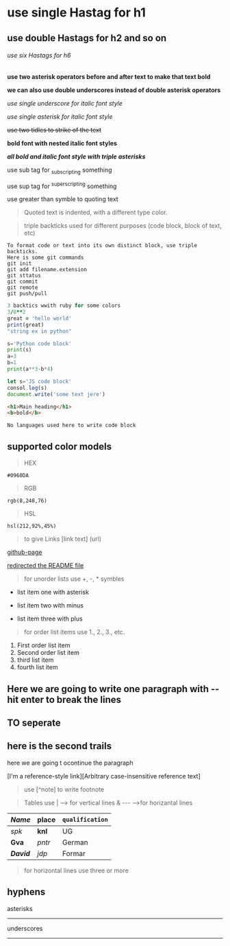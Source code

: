 # use single Hastag for h1
## use double Hastags for h2 and so on
###### use six Hastags for h6

**use two asterisk operators before and after text to make that text bold**

__we can also use double underscores instead of double asterisk operators__

_use single underscore for italic font style_

*use single asterisk for italic font style*

~~use two tidles to strike of the text~~

**bold font with __nested italic__ font styles**

***all bold and italic font style with triple asterisks***

use sub tag for <sub>subscripting</sub> something
<!-- use tidles to do the same H~2~O -->

use sup tag for <sup>superscripting</sup> something
<!-- use cap to do the same a^2^+b^3^ -->


use greater than symble to quoting text
>Quoted text is indented, with a different type color.

>triple backticks used for different purposes (code block, block of text, etc)
```
To format code or text into its own distinct block, use triple backticks.
Here is some git commands 
git init
git add filename.extension
git sttatus
git commit
git remote
git push/pull
```

```ruby
3 backtics wwith ruby for some colors
3/8**2
great = 'hello world'
print(great)
"string ex in python"
```

```python
s='Python code block'
print(s)
a=3
b=1
print(a**3-b*4)
```

```javascript
let s='JS code block'
consol.log(s)
document.write('some text jere')
```

```html
<h1>Main heading</h1>
<b>bold</b>
```

```
No languages used here to write code block
```

## supported color models

>HEX

`#0960DA`
>RGB

`rgb(8,248,76)`
>HSL

`hsl(212,92%,45%)`

>to give Links [link text] (url)

[github-page](http://github.com)

[redirected the README file](./README.md)

>for unorder lists use +, -, * symbles

* list item one with asterisk
- list item two with minus
+ list item three with plus

>for order list items use 1., 2., 3., etc.

1. First order list item
2. Second order list item
3. third list item
4. fourth list item

Here we are going to write one paragraph with --hit enter to break the lines
--
TO seperate
--
here is the second trails
--
here we are going t ocontinue the paragraph

[I'm a reference-style link][Arbitrary case-insensitive reference text]

>use [^note] to write footnote

<!-- [^1]: Here I started footnote

[^1]: My reference. -->


>Tables use | --> for vertical lines & --- -->for horizantal lines

*Name* | **place** | `qualification`
--- | --- | ---
_spk_ | __knl__ | UG
**Gva** | *pntr* | German
__*David*__ | *jdp* | Formar

>for horizontal lines use three or more

hyphens
---
asterisks
*****
underscores
___


